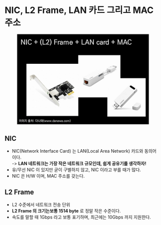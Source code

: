 # NIC, L2 Frame, LAN 카드 그리고 MAC 주소

<figure><img src="../../../../../.gitbook/assets/image (11) (1) (1).png" alt=""><figcaption></figcaption></figure>

## NIC

* NIC(Network Interface Card) 는 LAN(Local Area Network) 카드와 동의어 이다.\
  -> **LAN 네트워크는 가장 작은 네트워크 규모인데, 쉽게 공유기를 생각하자!**
* 유/무선 NIC 이 있지만 굳이 구별하지 않고, NIC 이라고 부를 때가 많다.
* NIC 은 H/W 이며, MAC 주소를 갖는다.

## L2 Frame

* L2 수준에서 네트워크 전송 단위
* **L2 Frame 의 크기는보통 1514 byte** 로 정말 작은 수준이다.
* 속도를 말할 때 1Gbps 라고 보통 표기하며, 최근에는 10Gbps 까지 지원한다.
